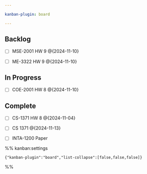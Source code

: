 ```yaml
---

kanban-plugin: board

---
```


## Backlog

- [ ] MSE-2001 HW 9 @{2024-11-10}
- [ ] ME-3322 HW 9 @{2024-11-10}


## In Progress

- [ ] COE-2001 HW 8 @{2024-11-10}


## Complete

- [ ] CS-1371 HW 8 @{2024-11-04}
- [ ] CS 1371 @{2024-11-13}
- [ ] INTA-1200 Paper




%% kanban:settings
```
{"kanban-plugin":"board","list-collapse":[false,false,false]}
```
%%